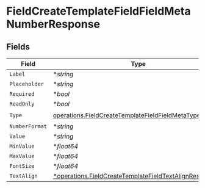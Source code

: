 # FieldCreateTemplateFieldFieldMetaNumberResponse


## Fields

| Field                                                                                                                            | Type                                                                                                                             | Required                                                                                                                         | Description                                                                                                                      |
| -------------------------------------------------------------------------------------------------------------------------------- | -------------------------------------------------------------------------------------------------------------------------------- | -------------------------------------------------------------------------------------------------------------------------------- | -------------------------------------------------------------------------------------------------------------------------------- |
| `Label`                                                                                                                          | **string*                                                                                                                        | :heavy_minus_sign:                                                                                                               | N/A                                                                                                                              |
| `Placeholder`                                                                                                                    | **string*                                                                                                                        | :heavy_minus_sign:                                                                                                               | N/A                                                                                                                              |
| `Required`                                                                                                                       | **bool*                                                                                                                          | :heavy_minus_sign:                                                                                                               | N/A                                                                                                                              |
| `ReadOnly`                                                                                                                       | **bool*                                                                                                                          | :heavy_minus_sign:                                                                                                               | N/A                                                                                                                              |
| `Type`                                                                                                                           | [operations.FieldCreateTemplateFieldFieldMetaTypeNumber](../../models/operations/fieldcreatetemplatefieldfieldmetatypenumber.md) | :heavy_check_mark:                                                                                                               | N/A                                                                                                                              |
| `NumberFormat`                                                                                                                   | **string*                                                                                                                        | :heavy_minus_sign:                                                                                                               | N/A                                                                                                                              |
| `Value`                                                                                                                          | **string*                                                                                                                        | :heavy_minus_sign:                                                                                                               | N/A                                                                                                                              |
| `MinValue`                                                                                                                       | **float64*                                                                                                                       | :heavy_minus_sign:                                                                                                               | N/A                                                                                                                              |
| `MaxValue`                                                                                                                       | **float64*                                                                                                                       | :heavy_minus_sign:                                                                                                               | N/A                                                                                                                              |
| `FontSize`                                                                                                                       | **float64*                                                                                                                       | :heavy_minus_sign:                                                                                                               | N/A                                                                                                                              |
| `TextAlign`                                                                                                                      | [*operations.FieldCreateTemplateFieldTextAlignResponse6](../../models/operations/fieldcreatetemplatefieldtextalignresponse6.md)  | :heavy_minus_sign:                                                                                                               | N/A                                                                                                                              |